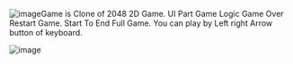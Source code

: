 ![image](https://github.com/Amitsoni5157/2048Game2D/assets/18565389/7b9bd666-4c2f-487f-b7b6-9dda6e62592d)Game is Clone of 2048 2D Game.
UI Part
Game Logic
Game Over Restart Game.
Start To End Full Game.
You can play by Left right Arrow button of keyboard.







![image](https://github.com/Amitsoni5157/2048Game2D/assets/18565389/de88aae1-9759-4a36-996b-a208af2ea0ac)
